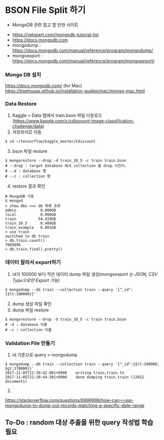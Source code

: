 # BSON File Split 하기
* MongoDB 관련 참고 할 만한 사이트
 - https://velopert.com/mongodb-tutorial-list
 - https://docs.mongodb.com
 - mongodump : https://docs.mongodb.com/manual/reference/program/mongodump/
 - mongoexport : https://docs.mongodb.com/manual/reference/program/mongoexport/


### Mongo DB 설치
https://docs.mongodb.com/
(for Mac) https://treehouse.github.io/installation-guides/mac/mongo-mac.html

### Data Restore
1. Kaggle > Data 탭에서 train.bson 파일 다운로드(https://www.kaggle.com/c/cdiscount-image-classification-challenge/data)
2. 저장위치로 이동
```
$ cd ~/tensorflow/kaggle_master/Cdiscount
```
3. bson 파일 restore
```
$ mongorestore --drop -d train_10_5 -c train train.bson
# --drop : target database 에서 collection 을 drop 시킨다.
# --d : database 명
# --c : collection 명
```
4. restore 결과 확인
```
# MongoDB 기동
$ mongod
> show dbs ==> db 목록 조회
admin           0.000GB
local           0.000GB
train          54.419GB
train_10_5      0.488GB
train_example   0.001GB
> use train
switched to db train
> db.train.count()
7069896
> db.train.find().pretty()
```


### 데이터 잘라서 export하기
1. id가 100000 보다 작은 데이터 dump 파일 생성(*mongoexport 는 JSON, CSV Type으로만 Export 가능*)
```
$ mongodump --db train --collection train --query '{"_id":{$lt:100000}}'
```
2. dump 생성 파일 확인
3. dump 파일 restore
```
$ mongorestore --drop -d train_10_5 -c train train.bson
# -d : database 이름
# -c : collection 이름
```

### Validation File 만들기
1. id 기준으로 query > mongodump
```
$ mongodump --db train --collection train --query '{"_id":{$lt:200000, $gt:170000}}'
2017-11-05T22:30:42.001+0900	writing train.train to
2017-11-05T22:30:44.501+0900	done dumping train.train (12022 documents)
```
2. 
https://stackoverflow.com/questions/6996999/how-can-i-use-mongodump-to-dump-out-records-matching-a-specific-date-range

## To-Do : random 대상 추출을 위한 query 작성법 학습 필요

